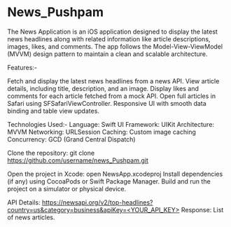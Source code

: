# News_Pushpam

The News Application is an iOS application designed to display the latest news headlines along with related information like article descriptions, images, likes, and comments. The app follows the Model-View-ViewModel (MVVM) design pattern to maintain a clean and scalable architecture.

Features:-

Fetch and display the latest news headlines from a news API. View article details, including title, description, and an image. Display likes and comments for each article fetched from a mock API. Open full articles in Safari using SFSafariViewController. Responsive UI with smooth data binding and table view updates.

Technologies Used:-
Language: Swift
UI Framework: UIKit
Architecture: MVVM
Networking: URLSession
Caching: Custom image caching
Concurrency: GCD (Grand Central Dispatch)

Clone the repository: git clone https://github.com/username/news_Pushpam.git

Open the project in Xcode: open NewsApp.xcodeproj
Install dependencies (if any) using CocoaPods or Swift Package Manager.
Build and run the project on a simulator or physical device.

API Details: [https://newsapi.org/v2/top-headlines?country=us&category=business&apiKey=<YOUR_API_KEY>](https://newsapi.org/v2/top-headlines?country=us&apiKey=8edb2683cb784e1b97524f9a2a09f063)
Response: List of news articles.
